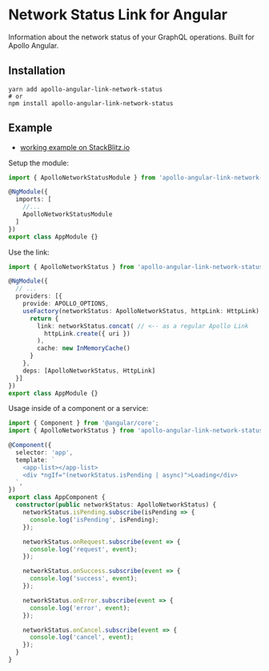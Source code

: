 # Network Status Link for Angular

Information about the network status of your GraphQL operations. Built for Apollo Angular.

## Installation

    yarn add apollo-angular-link-network-status
    # or
    npm install apollo-angular-link-network-status

## Example

 - [working example on StackBlitz.io](https://stackblitz.com/edit/apollo-angular-network-status?file=app%2Fgraphql.module.ts)

Setup the module:

```typescript
import { ApolloNetworkStatusModule } from 'apollo-angular-link-network-status';

@NgModule({
  imports: [
    //...
    ApolloNetworkStatusModule
  ]
})
export class AppModule {}
```

Use the link:

```typescript
import { ApolloNetworkStatus } from 'apollo-angular-link-network-status';

@NgModule({
  // ...
  providers: [{
    provide: APOLLO_OPTIONS,
    useFactory(networkStatus: ApolloNetworkStatus, httpLink: HttpLink) {
      return {
        link: networkStatus.concat( // <-- as a regular Apollo Link
          httpLink.create({ uri })
        ),
        cache: new InMemoryCache()
      }
    },
    deps: [ApolloNetworkStatus, HttpLink]
  }]
})
export class AppModule {}
```

Usage inside of a component or a service:

```typescript
import { Component } from '@angular/core';
import { ApolloNetworkStatus } from 'apollo-angular-link-network-status';

@Component({
  selector: 'app',
  template: `
    <app-list></app-list>
    <div *ngIf="(networkStatus.isPending | async)">Loading</div>
  `,
})
export class AppComponent {
  constructor(public networkStatus: ApolloNetworkStatus) {
    networkStatus.isPending.subscribe(isPending => {
      console.log('isPending', isPending);
    });

    networkStatus.onRequest.subscribe(event => {
      console.log('request', event);
    });

    networkStatus.onSuccess.subscribe(event => {
      console.log('success', event);
    });

    networkStatus.onError.subscribe(event => {
      console.log('error', event);
    });

    networkStatus.onCancel.subscribe(event => {
      console.log('cancel', event);
    });
  }
}
```
